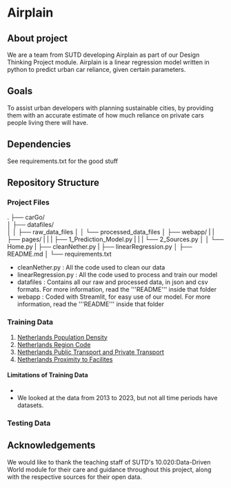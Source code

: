 # Airplain

## About project
We are a team from SUTD developing Airplain as part of our Design Thinking Project module. Airplain is a linear regression model written in python to predict urban car reliance, given certain parameters.

## Goals
To assist urban developers with planning sustainable cities, by providing them with an accurate estimate of how much reliance on private cars people living there will have.

## Dependencies
See requirements.txt for the good stuff

## Repository Structure
### Project Files
.
├── carGo/  
│   ├── datafiles/    
│   │   ├── raw_data_files
│   │   └── processed_data_files
│   ├── webapp/
|   |   ├── pages/
|   |   |   ├── 1_Prediction_Model.py
|   |   |   └── 2_Sources.py
│   │   └── Home.py
|   ├── cleanNether.py
|   ├── linearRegression.py
│   ├── README.md
│   └── requirements.txt

* cleanNether.py : All the code used to clean our data
* linearRegression.py : All the code used to process and train our model 
* datafiles : Contains all our raw and processed data, in json and csv formats. For more information, read the '''README''' inside that folder
* webapp : Coded with Streamlit, for easy use of our model. For more information, read the '''README''' inside that folder


### Training Data
1. [Netherlands Population Density](https://opendata.cbs.nl/statline/portal.html?_la=nl&_catalog=CBS&tableId=70072ned&_theme=246)
2. [Netherlands Region Code](https://opendata.cbs.nl/statline/#/CBS/nl/dataset/84929NED/table?dl=343E)
3. [Netherlands Public Transport and Private Transport](https://opendata.cbs.nl/statline/portal.html?_la=en&_catalog=CBS&tableId=84710ENG&_theme=1190)
4. [Netherlands Proximity to Facilites](https://opendata.cbs.nl/statline/#/CBS/en/dataset/85560ENG/table?ts=1754288993424)

#### Limitations of Training Data
- 
- We looked at the data from 2013 to 2023, but not all time periods have datasets.

### Testing Data


## Acknowledgements
We would like to thank the teaching staff of SUTD's 10.020:Data-Driven World module for their care and guidance throughout this project, along with the respective sources for their open data.